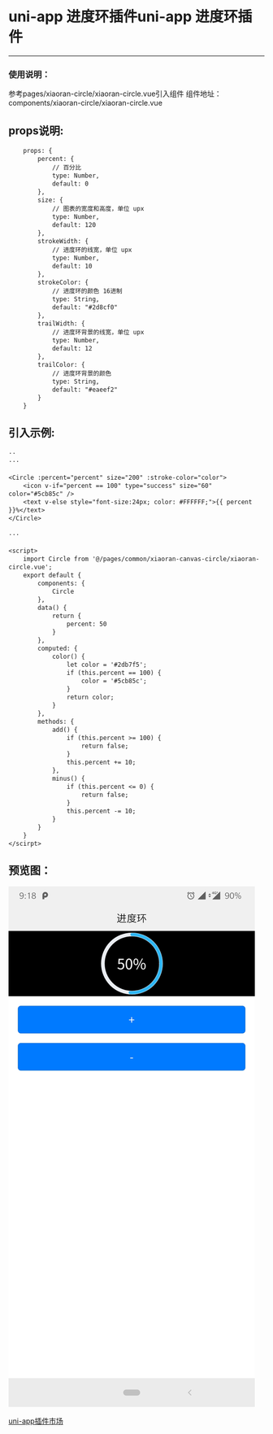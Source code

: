 # uni-app 进度环插件uni-app 进度环插件
------------

### 使用说明：
参考pages/xiaoran-circle/xiaoran-circle.vue引入组件
组件地址：components/xiaoran-circle/xiaoran-circle.vue

## props说明:
```
	props: {
		percent: {
			// 百分比
			type: Number,
			default: 0
		},
		size: {
			// 图表的宽度和高度，单位 upx
			type: Number,
			default: 120
		},
		strokeWidth: {
			// 进度环的线宽，单位 upx
			type: Number,
			default: 10
		},
		strokeColor: {
			// 进度环的颜色 16进制
			type: String,
			default: "#2d8cf0"
		},
		trailWidth: {
			// 进度环背景的线宽，单位 upx
			type: Number,
			default: 12
		},
		trailColor: {
			// 进度环背景的颜色
			type: String,
			default: "#eaeef2"
		}
	}
```


## 引入示例:
```
··
···

<Circle :percent="percent" size="200" :stroke-color="color">
	<icon v-if="percent == 100" type="success" size="60" color="#5cb85c" />
	<text v-else style="font-size:24px; color: #FFFFFF;">{{ percent }}%</text>
</Circle>

···

<script>
	import Circle from '@/pages/common/xiaoran-canvas-circle/xiaoran-circle.vue';
	export default {
		components: {
			Circle
		},
		data() {
			return {
				percent: 50
			}
		},
		computed: {
			color() {
				let color = '#2db7f5';
				if (this.percent == 100) {
					color = '#5cb85c';
				}
				return color;
			}
		},
		methods: {
			add() {
				if (this.percent >= 100) {
					return false;
				}
				this.percent += 10;
			},
			minus() {
				if (this.percent <= 0) {
					return false;
				}
				this.percent -= 10;
			}
		}
	}
</scirpt>
```

## 预览图：
![preview](https://github.com/FontEndArt/uni-circle/blob/master/preview.jpg?raw=true "preview")

[uni-app插件市场](https://ext.dcloud.net.cn/ "uni-app插件市场")


